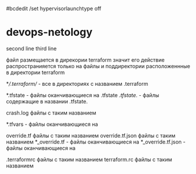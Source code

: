 #bcdedit /set hypervisorlaunchtype off

# devops-netology
second line
third line

файл размещается в дирекории terraform значит его действие распространияется только
на файлы и поддиректории расположеннные в директории terraform

**/.terraform/* - все в директориях с названием .terraform

*.tfstate - файлы оканчивающиеся на .tfstate
*.tfstate.* - файлы содержащие в названии .tfstate.

crash.log файлы с таким названием

*.tfvars - файлы оканчивающиеся на 

override.tf файлы с таким названием
override.tf.json файлы с таким названием
*_override.tf - файлы оканчивающиеся на 
*_override.tf.json - файлы оканчивающиеся на 

.terraformrc файлы с таким названием
terraform.rc файлы с таким названием

